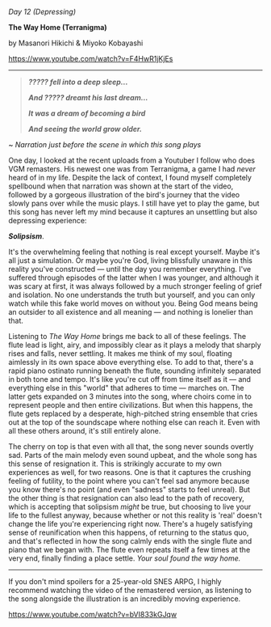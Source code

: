 _Day 12 (Depressing)_

**The Way Home (Terranigma)**

by Masanori Hikichi & Miyoko Kobayashi

https://www.youtube.com/watch?v=F4HwR1jKjEs

******

> ***????? fell into a deep sleep...***
>
> ***And ????? dreamt his last dream...***
>
> ***It was a dream of becoming a bird***
>
> ***And seeing the world grow older.***

~ _Narration just before the scene in which this song plays_

One day, I looked at the recent uploads from a Youtuber I follow who does VGM remasters. His newest one was from Terranigma, a game I had _never_ heard of in my life. Despite the lack of context, I found myself completely spellbound when that narration was shown at the start of the video, followed by a gorgeous illustration of the bird's journey that the video slowly pans over while the music plays. I still have yet to play the game, but this song has never left my mind because it captures an unsettling but also depressing experience:

***Solipsism***.

It's the overwhelming feeling that nothing is real except yourself. Maybe it's all just a simulation. Or maybe you're God, living blissfully unaware in this reality you've constructed — until the day you remember everything. I've suffered through episodes of the latter when I was younger, and although it was scary at first, it was always followed by a much stronger feeling of grief and isolation. No one understands the truth but yourself, and you can only watch while this fake world moves on without you. Being God means being an outsider to all existence and all meaning — and nothing is lonelier than that.

Listening to _The Way Home_ brings me back to all of these feelings. The flute lead is light, airy, and impossibly clear as it plays a melody that sharply rises and falls, never settling. It makes me think of my soul, floating aimlessly in its own space above everything else. To add to that, there's a rapid piano ostinato running beneath the flute, sounding infinitely separated in both tone and tempo. It's like you're cut off from time itself as it — and everything else in this "world" that adheres to time — marches on. The latter gets expanded on 3 minutes into the song, where choirs come in to represent people and then entire civilizations. But when this happens, the flute gets replaced by a desperate, high-pitched string ensemble that cries out at the top of the soundscape where nothing else can reach it. Even with all these others around, it's still entirely alone.

The cherry on top is that even with all that, the song never sounds overtly sad. Parts of the main melody even sound upbeat, and the whole song has this sense of resignation it. This is strikingly accurate to my own experiences as well, for two reasons. One is that it captures the crushing feeling of futility, to the point where you can't feel sad anymore because you know there's no point (and even "sadness" starts to feel unreal). But the other thing is that resignation can also lead to the path of recovery, which is accepting that solipsism _might_ be true, but choosing to live your life to the fullest anyway, because whether or not this reality is 'real' doesn't change the life you're experiencing right now. There's a hugely satisfying sense of reunification when this happens, of returning to the status quo, and that's reflected in how the song calmly ends with the single flute and piano that we began with. The flute even repeats itself a few times at the very end, finally finding a place settle. _Your soul found the way home._

******

If you don't mind spoilers for a 25-year-old SNES ARPG, I highly recommend watching the video of the remastered version, as listening to the song alongside the illustration is an incredibly moving experience.

https://www.youtube.com/watch?v=bVI833kGJqw

